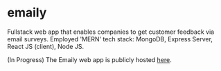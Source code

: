 # emaily
Fullstack web app that enables companies to get customer feedback via email surveys.  Employed 'MERN' tech stack: MongoDB, Express Server, React JS (client), Node JS.

(In Progress) The Emaily web app is publicly hosted [here](https://calm-fjord-85714.herokuapp.com/).

